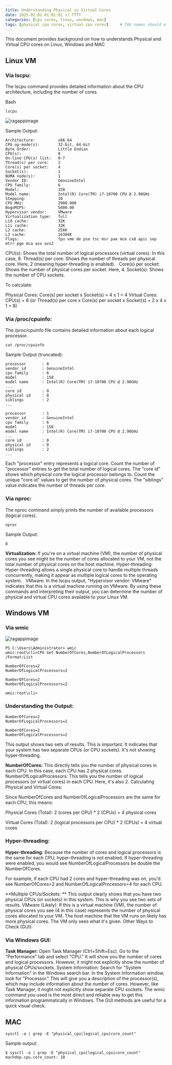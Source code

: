 ```yaml
---
title: Understanding Physical vs Virtual Cores
date: 2025-02-02 01:01:01 +/-TTTT
categories: [cpu cores, linux, windows, mac]
tags: [physical cpu cores, virtual cpu cores]     # TAG names should always be lowercase
---
```


This document provides background on how to understands Physical and Virtual CPU cores on Linux, Windows and MAC

## Linux VM

### Via  lscpu:

The lscpu command provides detailed information about the CPU architecture, including the number of cores.

Bash
```
lscpu
```

![ragappimage](/static/linux.png)

Sample Output:
```
Architecture:          x86_64
CPU op-mode(s):        32-bit, 64-bit
Byte Order:            Little Endian
CPU(s):                8
On-line CPU(s) list:   0-7
Thread(s) per core:    2
Core(s) per socket:    4
Socket(s):             1
NUMA node(s):          1
Vendor ID:             GenuineIntel
CPU family:            6
Model:                 158
Model name:            Intel(R) Core(TM) i7-10700 CPU @ 2.90GHz
Stepping:              10
CPU MHz:               2900.000
BogoMIPS:              5800.00
Hypervisor vendor:     VMware
Virtualization type:   full
L1d cache:             32K
L1i cache:             32K
L2 cache:              256K
L3 cache:              16384K
Flags:                 fpu vme de pse tsc msr pae mce cx8 apic sep mtrr pge mca avx avx2
```

CPU(s): Shows the total number of logical processors (virtual cores). In this case, 8.
Thread(s) per core: Shows the number of threads per physical core. Here, 2 (meaning hyper-threading is enabled).  
Core(s) per socket: Shows the number of physical cores per socket. Here, 4.
Socket(s): Shows the number of CPU sockets.

To calculate:

Physical Cores: Core(s) per socket x Socket(s) = 4 x 1 = 4
Virtual Cores: CPU(s) = 8 (or Thread(s) per core x Core(s) per socket x Socket(s) = 2 x 4 x 1 = 8)

### Via /proc/cpuinfo:

The /proc/cpuinfo file contains detailed information about each logical processor.

```
cat /proc/cpuinfo
```
Sample Output (truncated):

```
processor       : 0
vendor_id       : GenuineIntel
cpu family      : 6
model           : 158
model name      : Intel(R) Core(TM) i7-10700 CPU @ 2.90GHz
...
core id         : 0
physical id     : 0
siblings        : 2
...

processor       : 1
vendor_id       : GenuineIntel
cpu family      : 6
model           : 158
model name      : Intel(R) Core(TM) i7-10700 CPU @ 2.90GHz
...
core id         : 0
physical id     : 0
siblings        : 2
...
```

Each "processor" entry represents a logical core. Count the number of "processor" entries to get the total number of logical cores.
The "core id" shows which physical core the logical processor belongs to. Count the unique "core id" values to get the number of physical cores.
The "siblings" value indicates the number of threads per core.

### Via nproc:

The nproc command simply prints the number of available processors (logical cores).

```
nproc
```
Sample Output:
```
8
```


**Virtualization:** If you're on a virtual machine (VM), the number of physical cores you see might be the number of cores allocated to your VM, not the total number of physical cores on the host machine.
Hyper-threading: Hyper-threading allows a single physical core to handle multiple threads concurrently, making it appear as multiple logical cores to the operating system.  
VMware: In the lscpu output, "Hypervisor vendor: VMware" indicates that this is a virtual machine running on VMware.
By using these commands and interpreting their output, you can determine the number of physical and virtual CPU cores available to your Linux VM.


## Windows VM

### Via wmic

![ragappimage](/static/windows.png)

```
PS C:\Users\Administrator> wmic
wmic:root\cli>CPU Get NumberOfCores,NumberOfLogicalProcessors /Format:List

NumberOfCores=2
NumberOfLogicalProcessors=2

NumberOfCores=2
NumberOfLogicalProcessors=2

wmic:root\cli>
```

### Understanding the Output:
```
NumberOfCores=2
NumberOfLogicalProcessors=2

NumberOfCores=2
NumberOfLogicalProcessors=2
```
This output shows two sets of results.  This is important. It indicates that your system has two separate CPUs (or CPU sockets). It's not showing hyper-threading.

**NumberOfCores:** This directly tells you the number of physical cores in each CPU. In this case, each CPU has 2 physical cores.
NumberOfLogicalProcessors: This tells you the number of logical processors (or virtual cores) in each CPU. Here, it's also 2.
Calculating Physical and Virtual Cores:

Since NumberOfCores and NumberOfLogicalProcessors are the same for each CPU, this means:

Physical Cores (Total): 2 (cores per CPU) * 2 (CPUs) = 4 physical cores

Virtual Cores (Total): 2 (logical processors per CPU) * 2 (CPUs) = 4 virtual cores

### Hyper-threading:

**Hyper-threading:** Because the number of cores and logical processors is the same for each CPU, hyper-threading is not enabled. If hyper-threading were enabled, you would see NumberOfLogicalProcessors be double the NumberOfCores.

For example, if each CPU had 2 cores and hyper-threading was on, you'd see NumberOfCores=2 and NumberOfLogicalProcessors=4 for each CPU.

**Multiple CPUs/Sockets: ** This output clearly shows that you have two physical CPUs (or sockets) in this system. This is why you see two sets of results.
VMware (Likely): If this is a virtual machine (VM), the number of physical cores you see (4 in this case) represents the number of physical cores allocated to your VM. The host machine that the VM runs on likely has more physical cores. The VM only sees what it's given.
Other Ways to Check (GUI):

### Via Windows GUI:

**Task Manager:** Open Task Manager (Ctrl+Shift+Esc). Go to the "Performance" tab and select "CPU." It will show you the number of cores and logical processors. However, it might not explicitly show the number of physical CPUs/sockets.
System Information: Search for "System Information" in the Windows search bar. In the System Information window, look for "Processor." This will give you a description of the processor(s), which may include information about the number of cores. However, like Task Manager, it might not explicitly show separate CPU sockets.
The wmic command you used is the most direct and reliable way to get this information programmatically in Windows.  The GUI methods are useful for a quick visual check.


## MAC

```
sysctl -a | grep -E "physical_cpu|logical_cpu|core_count"
```
Sample output:
```
$ sysctl -a | grep -E "physical_cpu|logical_cpu|core_count"
machdep.cpu.core_count: 10
```

<script src="https://giscus.app/client.js"
        data-repo="cfkubo/cfkubo.github.io"
        data-repo-id="R_kgDOONa2fg"
        data-category="General"
        data-category-id="DIC_kwDOONa2fs4CofaO"
        data-mapping="pathname"
        data-strict="0"
        data-reactions-enabled="1"
        data-emit-metadata="0"
        data-input-position="bottom"
        data-theme="dark_high_contrast"
        data-lang="en"
        crossorigin="anonymous"
        async>
</script>
